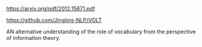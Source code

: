 https://arxiv.org/pdf/2012.15671.pdf

https://github.com/Jingjing-NLP/VOLT

AN alternative understanding of the role of vocabulary from the perspective of information theory.

